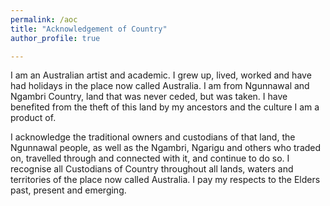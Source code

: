 ```yaml
---
permalink: /aoc
title: "Acknowledgement of Country"
author_profile: true

---
```


I am an Australian artist and academic. I grew up, lived, worked and have had holidays in the place now called Australia.
I am from Ngunnawal and Ngambri Country, land that was never ceded, but was taken.
I have benefited from the theft of this land by my ancestors and the culture I am a product of.

I acknowledge the traditional owners and custodians of that land, the Ngunnawal people, as well as the Ngambri, Ngarigu and others who traded on, travelled through and connected with it, and continue to do so. I recognise all Custodians of Country throughout all lands, waters and territories of the place now called Australia.
I pay my respects to the Elders past, present and emerging.